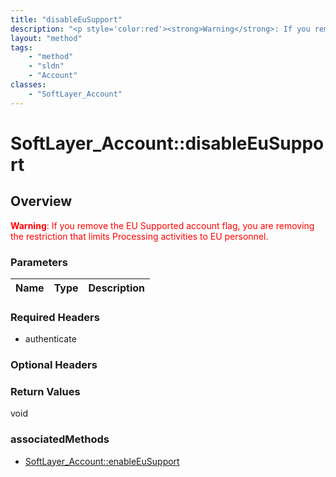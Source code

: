 ```yaml
---
title: "disableEuSupport"
description: "<p style='color:red'><strong>Warning</strong>: If you remove the EU Supported account flag, you are removing the restric... "
layout: "method"
tags:
    - "method"
    - "sldn"
    - "Account"
classes:
    - "SoftLayer_Account"
---
```

# SoftLayer_Account::disableEuSupport
## Overview 
<p style="color:red"><strong>Warning</strong>: If you remove the EU Supported account flag, you are removing the restriction that limits Processing activities to EU personnel.</p> 

### Parameters 
|Name | Type | Description |
| --- | --- | --- |


### Required Headers
* authenticate

### Optional Headers

### Return Values
void


### associatedMethods

*  [SoftLayer_Account::enableEuSupport](/reference/services/SoftLayer_Account/enableEuSupport )

